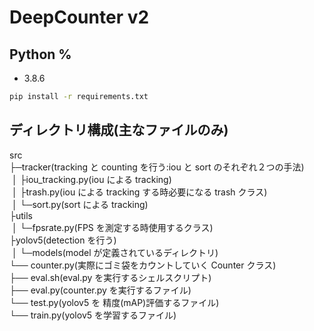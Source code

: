 # DeepCounter v2

## Python % 

- 3.8.6  

```sh
pip install -r requirements.txt
```
## ディレクトリ構成(主なファイルのみ)

src  
├─tracker(tracking と counting を行う:iou と sort のそれぞれ２つの手法)  
&nbsp;│ ├iou_tracking.py(iou による tracking)  
&nbsp;│ ├trash.py(iou による tracking する時必要になる trash クラス)  
&nbsp;│ └─sort.py(sort による tracking)  
├utils  
&nbsp;│ └─fpsrate.py(FPS を測定する時使用するクラス)  
├yolov5(detection を行う)  
&nbsp;│ └─models(model が定義されているディレクトリ)  
└── counter.py(実際にゴミ袋をカウントしていく Counter クラス)  
├── eval.sh(eval.py を実行するシェルスクリプト)  
├── eval.py(counter.py を実行するファイル)  
└── test.py(yolov5 を 精度(mAP)評価するファイル)  
└── train.py(yolov5 を学習するファイル)
